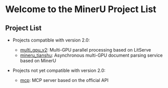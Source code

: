 # Welcome to the MinerU Project List

## Project List

- Projects compatible with version 2.0:
  - [multi_gpu_v2](./multi_gpu_v2/README.md): Multi-GPU parallel processing based on LitServe
  - [mineru_tianshu](./mineru_tianshu/README.md): Asynchronous multi-GPU document parsing service based on MinerU

- Projects not yet compatible with version 2.0:
  - [mcp](./mcp/README.md): MCP server based on the official API
